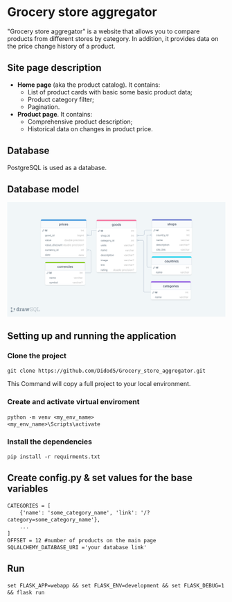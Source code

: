 # Grocery store aggregator

"Grocery store aggregator" is a website that allows you to compare products from different stores by category. In addition, it provides data on the price change history of a product.

## Site page description
- **Home page** (aka the product catalog). It contains:
    - List of product cards with basic some basic product data;
    - Product category filter;
    - Pagination.
- **Product page**. It contains:
    - Comprehensive product description;
    - Historical data on changes in product price.

## Database
PostgreSQL is used as a database.

## Database model
![DB model](docs/groceries-aggregator-db.png)

## Setting up and running the application

### Clone the project
```
git clone https://github.com/Didod5/Grocery_store_aggregator.git
```
This Command will copy a full project to your local environment.

### Create and activate virtual enviroment
```
python -m venv <my_env_name>
<my_env_name>\Scripts\activate 
```

### Install the dependencies
```
pip install -r requirments.txt
```
## Create config.py & set values for the base variables
```
CATEGORIES = [
    {'name': 'some_category_name', 'link': '/?category=some_category_name'},
    ...
]
OFFSET = 12 #number of products on the main page
SQLALCHEMY_DATABASE_URI ='your database link'
```
## Run 
```
set FLASK_APP=webapp && set FLASK_ENV=development && set FLASK_DEBUG=1 && flask run
```

